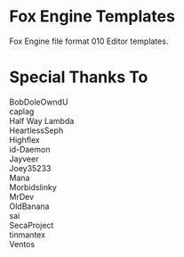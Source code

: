 # Fox Engine Templates
Fox Engine file format 010 Editor templates.

# Special Thanks To
BobDoleOwndU  
caplag  
Half Way Lambda  
HeartlessSeph  
Highflex  
id-Daemon  
Jayveer  
Joey35233  
Mana  
Morbidslinky  
MrDev  
OldBanana  
sai  
SecaProject  
tinmantex  
Ventos  
